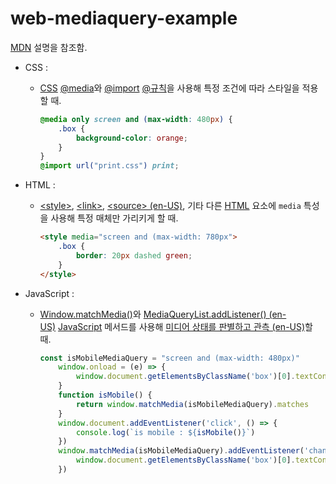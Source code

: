 # web-mediaquery-example
[MDN](https://developer.mozilla.org/ko/docs/Web/CSS/Media_Queries/Using_media_queries) 설명을 참조함.
- CSS :
    - [CSS](https://developer.mozilla.org/ko/docs/Web/CSS) [@media](https://developer.mozilla.org/ko/docs/Web/CSS/@media)와 [@import](https://developer.mozilla.org/ko/docs/Web/CSS/@import) [@규칙](https://developer.mozilla.org/ko/docs/Web/CSS/At-rule)을 사용해 특정 조건에 따라 스타일을 적용할 때.

        ```css
        @media only screen and (max-width: 480px) {
            .box {
                background-color: orange;
            }
        }
        @import url("print.css") print;

        ```

- HTML :
    - [\<style\>](https://developer.mozilla.org/ko/docs/Web/HTML/Element/style), [\<link\>](https://developer.mozilla.org/ko/docs/Web/HTML/Element/link), [\<source\> (en-US)](https://developer.mozilla.org/en-US/docs/Web/HTML/Element/source), 기타 다른 [HTML](https://developer.mozilla.org/ko/docs/Web/HTML) 요소에 `media` 특성을 사용해 특정 매체만 가리키게 할 때.

        ```html
        <style media="screen and (max-width: 780px">
            .box {
                border: 20px dashed green;
            }
        </style>
        ```

- JavaScript :
    - [Window.matchMedia()](https://developer.mozilla.org/ko/docs/Web/API/Window/matchMedia)와 [MediaQueryList.addListener() (en-US)](https://developer.mozilla.org/en-US/docs/Web/API/MediaQueryList/addListener) [JavaScript](https://developer.mozilla.org/ko/docs/Web/JavaScript) 메서드를 사용해 [미디어 상태를 판별하고 관측 (en-US)](https://developer.mozilla.org/en-US/docs/Web/CSS/Media_Queries/Testing_media_queries)할 때.

        ```jsx
        const isMobileMediaQuery = "screen and (max-width: 480px)"
            window.onload = (e) => {
                window.document.getElementsByClassName('box')[0].textContent = window.matchMedia(isMobileMediaQuery).matches
            }
            function isMobile() {
                return window.matchMedia(isMobileMediaQuery).matches
            }
            window.document.addEventListener('click', () => {
                console.log(`is mobile : ${isMobile()}`)
            })
            window.matchMedia(isMobileMediaQuery).addEventListener('change', (e) => {
                window.document.getElementsByClassName('box')[0].textContent = e.matches
            })
        ```
